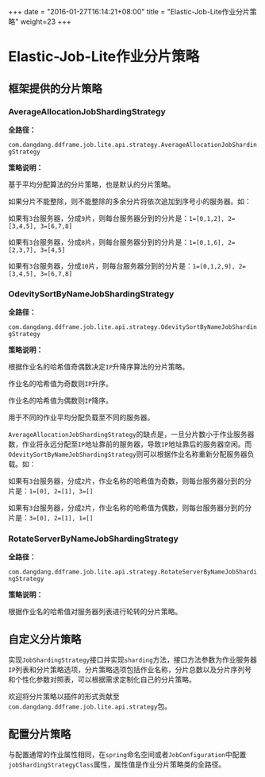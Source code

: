 +++
date = "2016-01-27T16:14:21+08:00"
title = "Elastic-Job-Lite作业分片策略"
weight=23
+++

# Elastic-Job-Lite作业分片策略

## 框架提供的分片策略

### AverageAllocationJobShardingStrategy

**全路径：**

`com.dangdang.ddframe.job.lite.api.strategy.AverageAllocationJobShardingStrategy`

**策略说明：**

基于平均分配算法的分片策略，也是默认的分片策略。

如果分片不能整除，则不能整除的多余分片将依次追加到序号小的服务器。如：

如果有`3`台服务器，分成`9`片，则每台服务器分到的分片是：`1=[0,1,2], 2=[3,4,5], 3=[6,7,8]`

如果有`3`台服务器，分成`8`片，则每台服务器分到的分片是：`1=[0,1,6], 2=[2,3,7], 3=[4,5]`

如果有`3`台服务器，分成`10`片，则每台服务器分到的分片是：`1=[0,1,2,9], 2=[3,4,5], 3=[6,7,8]`

### OdevitySortByNameJobShardingStrategy


**全路径：**

`com.dangdang.ddframe.job.lite.api.strategy.OdevitySortByNameJobShardingStrategy`

**策略说明：**

根据作业名的哈希值奇偶数决定`IP`升降序算法的分片策略。

作业名的哈希值为奇数则`IP`升序。

作业名的哈希值为偶数则`IP`降序。

用于不同的作业平均分配负载至不同的服务器。

`AverageAllocationJobShardingStrategy`的缺点是，一旦分片数小于作业服务器数，作业将永远分配至`IP`地址靠前的服务器，导致`IP`地址靠后的服务器空闲。而`OdevitySortByNameJobShardingStrategy`则可以根据作业名称重新分配服务器负载。如：

如果有`3`台服务器，分成`2`片，作业名称的哈希值为奇数，则每台服务器分到的分片是：`1=[0], 2=[1], 3=[]`

如果有`3`台服务器，分成`2`片，作业名称的哈希值为偶数，则每台服务器分到的分片是：`3=[0], 2=[1], 1=[]`

### RotateServerByNameJobShardingStrategy

**全路径：**

`com.dangdang.ddframe.job.lite.api.strategy.RotateServerByNameJobShardingStrategy`

**策略说明：**

根据作业名的哈希值对服务器列表进行轮转的分片策略。

## 自定义分片策略

实现`JobShardingStrategy`接口并实现`sharding`方法，接口方法参数为作业服务器`IP`列表和分片策略选项，分片策略选项包括作业名称，分片总数以及分片序列号和个性化参数对照表，可以根据需求定制化自己的分片策略。

欢迎将分片策略以插件的形式贡献至`com.dangdang.ddframe.job.lite.api.strategy`包。

## 配置分片策略

与配置通常的作业属性相同，在`spring`命名空间或者`JobConfiguration`中配置`jobShardingStrategyClass`属性，属性值是作业分片策略类的全路径。

